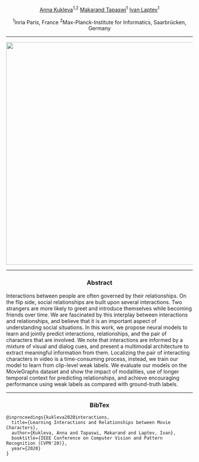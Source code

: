 <div align="center">

[Anna Kukleva](https://annusha.github.io)<sup>1,2</sup>	[Makarand Tapaswi](http://www.cs.toronto.edu/~makarand/)<sup>1</sup>	[Ivan Laptev](https://www.di.ens.fr/~laptev/)<sup>1</sup>
</div>

<div align="center">

<sup>1</sup>Inria Paris, France	<sup>2</sup>Max-Planck-Institute for Informatics, Saarbrücken, Germany
</div>


* * *

<div align="center">

<img src="teaser_gif_512.gif" width=600>
</div>

* * *
<div align="center">

### Abstract </div>

Interactions between people are often governed by their relationships. On the flip side, social relationships are built upon several interactions. Two strangers are more likely to greet and introduce themselves while becoming friends over time. We are fascinated by this interplay between interactions and relationships, and believe that it is an important aspect of understanding social situations. In this work, we propose neural models to learn and jointly predict interactions, relationships, and the pair of characters that are involved. We note that interactions are informed by a mixture of visual and dialog cues, and present a multimodal architecture to extract meaningful information from them. Localizing the pair of interacting characters in video is a time-consuming process, instead, we train our model to learn from clip-level weak labels. We evaluate our models on the MovieGraphs dataset and show the impact of modalities, use of longer temporal context for predicting relationships, and achieve encouraging performance using weak labels as compared with ground-truth labels. 

* * *
<div align="center">

### BibTex </div>

```
@inproceedings{kukleva2020interactions,
  title={Learning Interactions and Relationships between Movie Characters},
  author={Kukleva, Anna and Tapaswi, Makarand and Laptev, Ivan},
  booktitle={IEEE Conference on Computer Vision and Pattern Recognition (CVPR'20)},
  year={2020}
}
```

